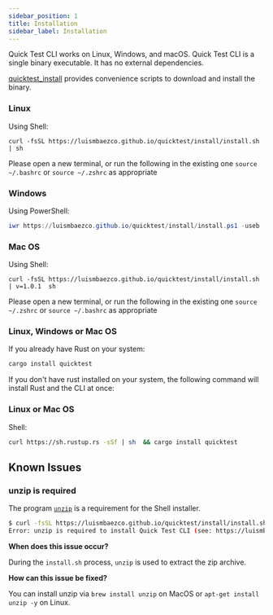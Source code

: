 ```yaml
---
sidebar_position: 1
title: Installation
sidebar_label: Installation
---
```


Quick Test CLI works on Linux, Windows, and macOS. Quick Test CLI is a single binary executable. It has no external dependencies.

[quicktest_install](https://github.com/LuisMBaezCo/quicktest/tree/main/website/static/install) provides convenience scripts to download and install the binary.

### Linux

Using Shell:

```shell
curl -fsSL https://luismbaezco.github.io/quicktest/install/install.sh | sh
```

Please open a new terminal, or run the following in the existing one `source ~/.bashrc` or `source ~/.zshrc` as appropriate

### Windows

Using PowerShell:

```powershell
iwr https://luismbaezco.github.io/quicktest/install/install.ps1 -useb | iex
```

### Mac OS

Using Shell:

```shell
curl -fsSL https://luismbaezco.github.io/quicktest/install/install.sh | v=1.0.1  sh
```

Please open a new terminal, or run the following in the existing one `source ~/.zshrc` or `source ~/.bashrc` as appropriate

### Linux, Windows or Mac OS
If you already have Rust on your system:

```sh
cargo install quicktest
```

If you don't have rust installed on your system, the following command will install Rust and the CLI at once:

### Linux or Mac OS

Shell:

```sh
curl https://sh.rustup.rs -sSf | sh  && cargo install quicktest
```
## Known Issues

### unzip is required

The program [`unzip`](https://linux.die.net/man/1/unzip) is a requirement for the Shell installer.

```sh
$ curl -fsSL https://luismbaezco.github.io/quicktest/install/install.sh | sh
Error: unzip is required to install Quick Test CLI (see: https://luismbaezco.github.io/quicktest/docs/getting-started/installation#unzip-is-required).
```

**When does this issue occur?**

During the `install.sh` process, `unzip` is used to extract the zip archive.

**How can this issue be fixed?**

You can install unzip via `brew install unzip` on MacOS or `apt-get install unzip -y` on Linux.